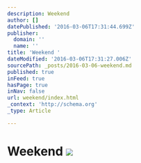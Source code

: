 ```yaml
---
description: Weekend
author: []
datePublished: '2016-03-06T17:31:44.699Z'
publisher:
  domain: ''
  name: ''
title: 'Weekend '
dateModified: '2016-03-06T17:31:27.006Z'
sourcePath: _posts/2016-03-06-weekend.md
published: true
inFeed: true
hasPage: true
inNav: false
url: weekend/index.html
_context: 'http://schema.org'
_type: Article

---
```

# Weekend ![](https://the-grid-user-content.s3-us-west-2.amazonaws.com/3c2afd72-0a77-4a58-8f4c-0ddff4c4c0a9.png)